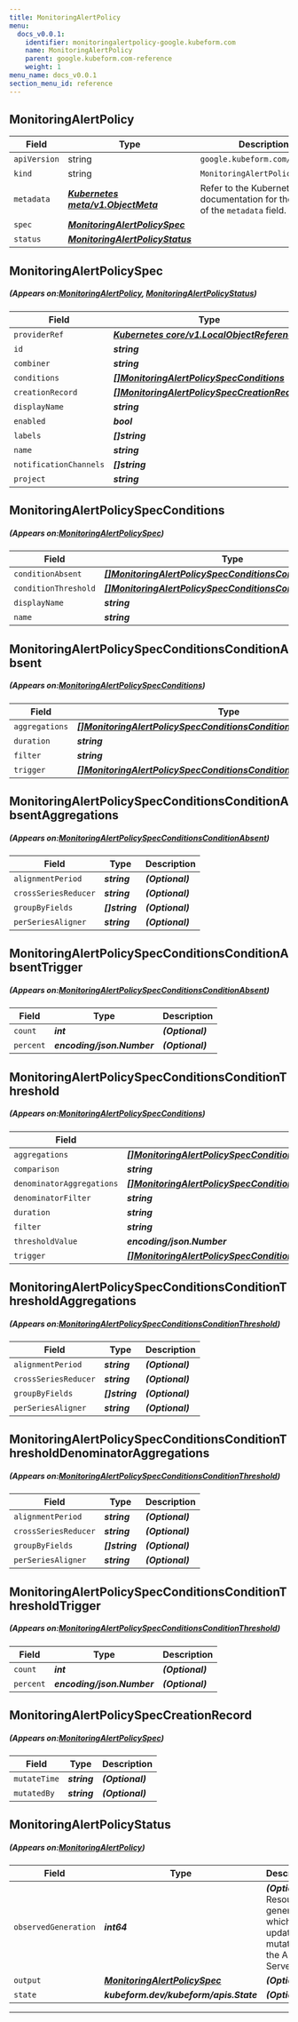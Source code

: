 ```yaml
---
title: MonitoringAlertPolicy
menu:
  docs_v0.0.1:
    identifier: monitoringalertpolicy-google.kubeform.com
    name: MonitoringAlertPolicy
    parent: google.kubeform.com-reference
    weight: 1
menu_name: docs_v0.0.1
section_menu_id: reference
---
```


## MonitoringAlertPolicy
| Field | Type | Description |
| ------ | ----- | ----------- |
| `apiVersion` | string | `google.kubeform.com/v1alpha1` |
|    `kind` | string | `MonitoringAlertPolicy` |
| `metadata` | ***[Kubernetes meta/v1.ObjectMeta](https://kubernetes.io/docs/reference/generated/kubernetes-api/v1.13/#objectmeta-v1-meta)***|Refer to the Kubernetes API documentation for the fields of the `metadata` field.|
| `spec` | ***[MonitoringAlertPolicySpec](#MonitoringAlertPolicySpec)***||
| `status` | ***[MonitoringAlertPolicyStatus](#MonitoringAlertPolicyStatus)***||
## MonitoringAlertPolicySpec
##### (Appears on:[MonitoringAlertPolicy](#MonitoringAlertPolicy), [MonitoringAlertPolicyStatus](#MonitoringAlertPolicyStatus))
| Field | Type | Description |
| ------ | ----- | ----------- |
| `providerRef` | ***[Kubernetes core/v1.LocalObjectReference](https://kubernetes.io/docs/reference/generated/kubernetes-api/v1.13/#localobjectreference-v1-core)***||
| `id` | ***string***||
| `combiner` | ***string***||
| `conditions` | ***[[]MonitoringAlertPolicySpecConditions](#MonitoringAlertPolicySpecConditions)***||
| `creationRecord` | ***[[]MonitoringAlertPolicySpecCreationRecord](#MonitoringAlertPolicySpecCreationRecord)***| ***(Optional)*** |
| `displayName` | ***string***||
| `enabled` | ***bool***||
| `labels` | ***[]string***| ***(Optional)*** |
| `name` | ***string***| ***(Optional)*** |
| `notificationChannels` | ***[]string***| ***(Optional)*** |
| `project` | ***string***| ***(Optional)*** |
## MonitoringAlertPolicySpecConditions
##### (Appears on:[MonitoringAlertPolicySpec](#MonitoringAlertPolicySpec))
| Field | Type | Description |
| ------ | ----- | ----------- |
| `conditionAbsent` | ***[[]MonitoringAlertPolicySpecConditionsConditionAbsent](#MonitoringAlertPolicySpecConditionsConditionAbsent)***| ***(Optional)*** |
| `conditionThreshold` | ***[[]MonitoringAlertPolicySpecConditionsConditionThreshold](#MonitoringAlertPolicySpecConditionsConditionThreshold)***| ***(Optional)*** |
| `displayName` | ***string***||
| `name` | ***string***| ***(Optional)*** |
## MonitoringAlertPolicySpecConditionsConditionAbsent
##### (Appears on:[MonitoringAlertPolicySpecConditions](#MonitoringAlertPolicySpecConditions))
| Field | Type | Description |
| ------ | ----- | ----------- |
| `aggregations` | ***[[]MonitoringAlertPolicySpecConditionsConditionAbsentAggregations](#MonitoringAlertPolicySpecConditionsConditionAbsentAggregations)***| ***(Optional)*** |
| `duration` | ***string***||
| `filter` | ***string***| ***(Optional)*** |
| `trigger` | ***[[]MonitoringAlertPolicySpecConditionsConditionAbsentTrigger](#MonitoringAlertPolicySpecConditionsConditionAbsentTrigger)***| ***(Optional)*** |
## MonitoringAlertPolicySpecConditionsConditionAbsentAggregations
##### (Appears on:[MonitoringAlertPolicySpecConditionsConditionAbsent](#MonitoringAlertPolicySpecConditionsConditionAbsent))
| Field | Type | Description |
| ------ | ----- | ----------- |
| `alignmentPeriod` | ***string***| ***(Optional)*** |
| `crossSeriesReducer` | ***string***| ***(Optional)*** |
| `groupByFields` | ***[]string***| ***(Optional)*** |
| `perSeriesAligner` | ***string***| ***(Optional)*** |
## MonitoringAlertPolicySpecConditionsConditionAbsentTrigger
##### (Appears on:[MonitoringAlertPolicySpecConditionsConditionAbsent](#MonitoringAlertPolicySpecConditionsConditionAbsent))
| Field | Type | Description |
| ------ | ----- | ----------- |
| `count` | ***int***| ***(Optional)*** |
| `percent` | ***encoding/json.Number***| ***(Optional)*** |
## MonitoringAlertPolicySpecConditionsConditionThreshold
##### (Appears on:[MonitoringAlertPolicySpecConditions](#MonitoringAlertPolicySpecConditions))
| Field | Type | Description |
| ------ | ----- | ----------- |
| `aggregations` | ***[[]MonitoringAlertPolicySpecConditionsConditionThresholdAggregations](#MonitoringAlertPolicySpecConditionsConditionThresholdAggregations)***| ***(Optional)*** |
| `comparison` | ***string***||
| `denominatorAggregations` | ***[[]MonitoringAlertPolicySpecConditionsConditionThresholdDenominatorAggregations](#MonitoringAlertPolicySpecConditionsConditionThresholdDenominatorAggregations)***| ***(Optional)*** |
| `denominatorFilter` | ***string***| ***(Optional)*** |
| `duration` | ***string***||
| `filter` | ***string***| ***(Optional)*** |
| `thresholdValue` | ***encoding/json.Number***| ***(Optional)*** |
| `trigger` | ***[[]MonitoringAlertPolicySpecConditionsConditionThresholdTrigger](#MonitoringAlertPolicySpecConditionsConditionThresholdTrigger)***| ***(Optional)*** |
## MonitoringAlertPolicySpecConditionsConditionThresholdAggregations
##### (Appears on:[MonitoringAlertPolicySpecConditionsConditionThreshold](#MonitoringAlertPolicySpecConditionsConditionThreshold))
| Field | Type | Description |
| ------ | ----- | ----------- |
| `alignmentPeriod` | ***string***| ***(Optional)*** |
| `crossSeriesReducer` | ***string***| ***(Optional)*** |
| `groupByFields` | ***[]string***| ***(Optional)*** |
| `perSeriesAligner` | ***string***| ***(Optional)*** |
## MonitoringAlertPolicySpecConditionsConditionThresholdDenominatorAggregations
##### (Appears on:[MonitoringAlertPolicySpecConditionsConditionThreshold](#MonitoringAlertPolicySpecConditionsConditionThreshold))
| Field | Type | Description |
| ------ | ----- | ----------- |
| `alignmentPeriod` | ***string***| ***(Optional)*** |
| `crossSeriesReducer` | ***string***| ***(Optional)*** |
| `groupByFields` | ***[]string***| ***(Optional)*** |
| `perSeriesAligner` | ***string***| ***(Optional)*** |
## MonitoringAlertPolicySpecConditionsConditionThresholdTrigger
##### (Appears on:[MonitoringAlertPolicySpecConditionsConditionThreshold](#MonitoringAlertPolicySpecConditionsConditionThreshold))
| Field | Type | Description |
| ------ | ----- | ----------- |
| `count` | ***int***| ***(Optional)*** |
| `percent` | ***encoding/json.Number***| ***(Optional)*** |
## MonitoringAlertPolicySpecCreationRecord
##### (Appears on:[MonitoringAlertPolicySpec](#MonitoringAlertPolicySpec))
| Field | Type | Description |
| ------ | ----- | ----------- |
| `mutateTime` | ***string***| ***(Optional)*** |
| `mutatedBy` | ***string***| ***(Optional)*** |
## MonitoringAlertPolicyStatus
##### (Appears on:[MonitoringAlertPolicy](#MonitoringAlertPolicy))
| Field | Type | Description |
| ------ | ----- | ----------- |
| `observedGeneration` | ***int64***| ***(Optional)*** Resource generation, which is updated on mutation by the API Server.|
| `output` | ***[MonitoringAlertPolicySpec](#MonitoringAlertPolicySpec)***| ***(Optional)*** |
| `state` | ***kubeform.dev/kubeform/apis.State***| ***(Optional)*** |
---
